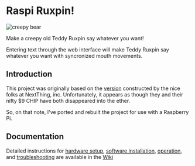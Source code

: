 # Raspi Ruxpin!

![creepy bear](https://raw.githubusercontent.com/yamanote1138/raspi-ruxpin/master/public/img/teddy_eomo.png)

Make a creepy old Teddy Ruxpin say whatever you want!

Entering text through the web interface will make Teddy Ruxpin say whatever you want with syncronized mouth movements.

## Introduction

This project was originally based on the [version](https://www.hackster.io/chip/c-h-i-p-py-ruxpin-5f02f1) constructed by the nice folks at NextThing, inc. Unfortunately, it appears as though they and their nifty $9 CHIP have both disappeared into the ether.

So, on that note, I've ported and rebuilt the project for use with a Raspberry Pi.

## Documentation

Detailed instructions for [hardware setup](wiki/Hardware-Setup), [software installation](wiki/Software-Installation), [operation](wiki/Operation), and [troubleshooting](wiki/Troubleshooting) are available in the [Wiki](wiki)
